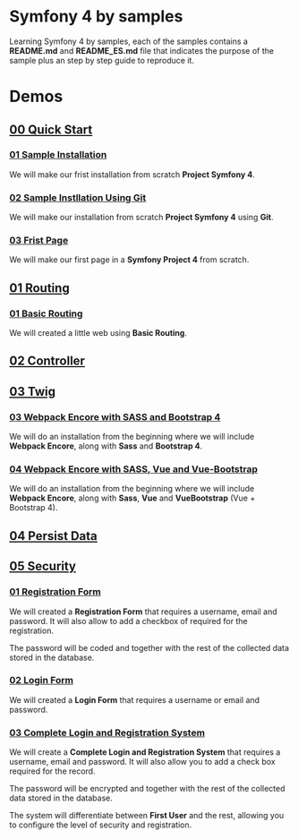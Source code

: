 # Symfony 4 by samples
Learning Symfony 4 by samples, each of the samples contains a **README.md** and **README_ES.md** file that indicates the purpose of the sample plus an step by step guide to reproduce it.

# Demos

## [00 Quick Start](00_Quick_Start)

### [01 Sample Installation](/00_Quick_Start/01_Sample_Installation/)
We will make our frist installation from scratch **Project Symfony 4**.

### [02 Sample Instllation Using Git](/00_Quick_Start/02_Sample_Instllation_Using_Git)
We will make our installation from scratch **Project Symfony 4** using **Git**.

### [03 Frist Page](/00_Quick_Start/03_Frist_Page)
We will make our first page in a **Symfony Project 4** from scratch.

## [01 Routing](/01_Routing/)

### [01 Basic Routing](/01_Routing/01_Basic_Routing)
We will created a little web using **Basic Routing**.

## [02 Controller](/02_Controller/)

## [03 Twig](/03_Twig/)

### [03 Webpack Encore with SASS and Bootstrap 4](/03_Twig/03_Webpack_Encore_with_SASS_and_Bootstrap_4)
We will do an installation from the beginning where we will include **Webpack Encore**, along with **Sass** and **Bootstrap 4**.

### [04 Webpack Encore with SASS, Vue and Vue-Bootstrap](/03_Twig/04_Webpack_Encore_with_SASS_Vue_and_Vue_Bootstrap)
We will do an installation from the beginning where we will include **Webpack Encore**, along with **Sass**, **Vue** and **VueBootstrap** (Vue + Bootstrap 4).

## [04 Persist Data](/04_Persist_Data/)

## [05 Security](/05_Security/)

### [01 Registration Form](/05_Security/01_Registration_Form)

We will created a **Registration Form** that requires a username, email and password. It will also allow to add a checkbox of required for the registration.

The password will be coded and together with the rest of the collected data stored in the database.

### [02 Login Form](/05_Security/02_Login_Form)
We will created a **Login Form** that requires a username or email and password. 

### [03 Complete Login and Registration System](/05_Security/03_Complete_Login_and_Registration_System)

We will create a **Complete Login and Registration System** that requires a username, email and password. It will also allow you to add a check box required for the record.

The password will be encrypted and together with the rest of the collected data stored in the database.

The system will differentiate between **First User** and the rest, allowing you to configure the level of security and registration.


